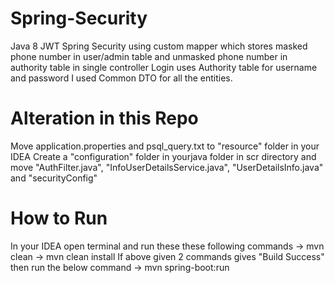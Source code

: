 # Spring-Security
Java 8 JWT Spring Security using custom mapper which stores masked phone number in user/admin table and unmasked phone number in authority table in single controller
Login uses Authority table for username and password
I used Common DTO for all the entities. 

# Alteration in this Repo
Move application.properties and psql_query.txt to "resource" folder in your IDEA
Create a "configuration" folder in yourjava folder in scr directory and move "AuthFilter.java", "InfoUserDetailsService.java", "UserDetailsInfo.java" and "securityConfig"

# How to Run
In your IDEA open terminal and run these these following commands
-> mvn clean
-> mvn clean install
If above given 2 commands gives "Build Success" then run the below command
-> mvn spring-boot:run
